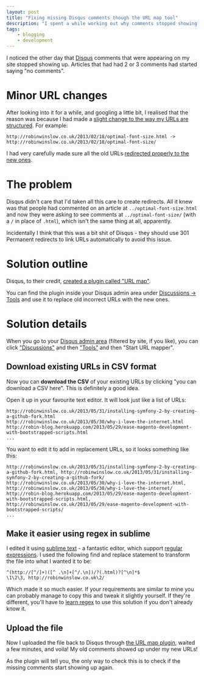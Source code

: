 ```yaml
---
layout: post
title: "Fixing missing Disqus comments though the URL map tool"
description: "I spent a while working out why comments stopped showing up on my blog posts. I eventually discovered the cause and worked out how to fix it through the Disqus URL map tool."
tags:
    - blogging
    - development
---
```


I noticed the other day that [Disqus](http://disqus.com/) comments that were appearing on my site stopped showing up. Articles that had had 2 or 3 comments had started saying "no comments".

Minor URL changes
===

After looking into it for a while, and googling a little bit, I realised that the reason was because I had made a [slight change to the way my URLs are structured](https://github.com/nottrobin/robin-blog/commit/3255ec30f3ae1f7faa13c942e4a5e9db07290a6e). For example:

```
http://robinwinslow.co.uk/2013/02/18/optimal-font-size.html -> http://robinwinslow.co.uk/2013/02/18/optimal-font-size/
```

I had very carefully made sure all the old URLs [redirected properly to the new ones](https://github.com/nottrobin/robin-blog/commit/af062d575f0b15e54027a2c3df0697162bb312b0).

The problem
===

Disqus didn't care that I'd taken all this care to create redirects. All it knew was that people had commented on an article at `../optimal-font-size.html` and now they were asking to see comments at `../optimal-font-size/` (with a `/` in place of `.html`), which isn't the same thing at all, apparently.

Incidentally I think that this was a bit shit of Disqus - they should use 301 Permanent redirects to link URLs automatically to avoid this issue.

Solution outline
===

Disqus, to their credit, [created a plugin called "URL map"](http://blog.disqus.com/post/870654196/migrate-your-threads-by-uploading-a-url-map).

You can find the plugin inside your Disqus admin area under [Discussions -> Tools](http://robin-blog.disqus.com/admin/discussions/migrate/) and use it to replace old incorrect URLs with the new ones.

Solution details
===

When you go to your [Disqus admin area](http://disqus.com/admin/moderate/) (filtered by site, if you like), you can click ["Discussions"](http://robin-blog.disqus.com/admin/discussions/) and then ["Tools"](http://robin-blog.disqus.com/admin/discussions/migrate/) and then "Start URL mapper".

Download existing URLs in CSV format
---

Now you can **download the CSV** of your existing URLs by clicking "you can download a CSV here". This is definitely a good idea.

Open it up in your favourite text editor. It will look just like a list of URLs:

```
http://robinwinslow.co.uk/2013/05/31/installing-symfony-2-by-creating-a-github-fork.html
http://robinwinslow.co.uk/2013/05/30/why-i-love-the-internet.html
http://robin-blog.herokuapp.com/2013/05/29/ease-magento-development-with-bootstrapped-scripts.html
...
```

You want to edit it to add in replacement URLs, so it looks something like this:

```
http://robinwinslow.co.uk/2013/05/31/installing-symfony-2-by-creating-a-github-fork.html, http://robinwinslow.co.uk/2013/05/31/installing-symfony-2-by-creating-a-github-fork/
http://robinwinslow.co.uk/2013/05/30/why-i-love-the-internet.html, http://robinwinslow.co.uk/2013/05/30/why-i-love-the-internet/
http://robin-blog.herokuapp.com/2013/05/29/ease-magento-development-with-bootstrapped-scripts.html, http://robinwinslow.co.uk/2013/05/29/ease-magento-development-with-bootstrapped-scripts/
...
```

Make it easier using regex in sublime
---

I edited it using [sublime text](http://www.sublimetext.com/) - a fantastic editor, which support [regular expressions](http://en.wikipedia.org/wiki/Regular_expressions). I used the following find and replace statement to transform the file into what I wanted it to be:

```
^(http://[^/]+)([^ .\n]+[^/.\n])/?(.html)?[^\n]*$
\1\2\3, http://robinwinslow.co.uk\2/
```

Which made it so much easier. If your requirements are similar to mine you can probably manage to copy this and tweak it slightly yourself. If they're different, you'll have to [learn regex](http://www.regular-expressions.info/tutorial.html) to use this solution if you don't already know it.

Upload the file
---

Now I uploaded the file back to Disqus through [the URL map plugin](http://robin-blog.disqus.com/admin/discussions/migrate/), waited a few minutes, and voila! My old comments showed up under my new URLs!

As the plugin will tell you, the only way to check this is to check if the missing comments start showing up again.
